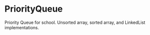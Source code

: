 # PriorityQueue
Priority Queue for school. Unsorted array, sorted array, and LinkedList implementations.
